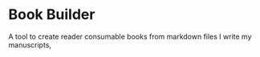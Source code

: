 # Book Builder

A tool to create reader consumable books from markdown files I write my manuscripts,
